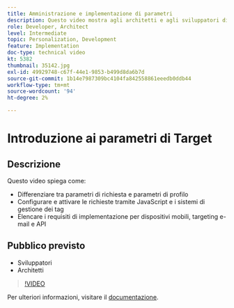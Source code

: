 ```yaml
---
title: Amministrazione e implementazione di parametri
description: Questo video mostra agli architetti e agli sviluppatori di Adobe Target come distinguere tra parametri di richiesta e parametri di profilo, configurare e attivare le richieste utilizzando JavaScript e sistemi di gestione dei tag e comprendere i requisiti di implementazione per dispositivi mobili, targeting e API per e-mail.
role: Developer, Architect
level: Intermediate
topic: Personalization, Development
feature: Implementation
doc-type: technical video
kt: 5382
thumbnail: 35142.jpg
exl-id: 49929748-c67f-44e1-9853-b499d8da6b7d
source-git-commit: 1b14e7987309bc4104fa842558861eeedb0ddb44
workflow-type: tm+mt
source-wordcount: '94'
ht-degree: 2%

---
```


# Introduzione ai parametri di Target

## Descrizione

Questo video spiega come:

* Differenziare tra parametri di richiesta e parametri di profilo
* Configurare e attivare le richieste tramite JavaScript e i sistemi di gestione dei tag
* Elencare i requisiti di implementazione per dispositivi mobili, targeting e-mail e API

## Pubblico previsto

* Sviluppatori
* Architetti

>[!VIDEO](https://video.tv.adobe.com/v/35142/?quality=12)

Per ulteriori informazioni, visitare il [documentazione](https://experienceleague.adobe.com/docs/target/using/implement-target/implementing-target.html?lang=en).
